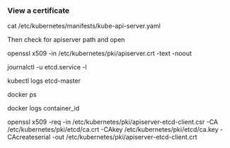 ### View a certificate

cat /etc/kubernetes/manifests/kube-api-server.yaml

Then check for apiserver path and open

openssl x509 -in /etc/kubernetes/pki/apiserver.crt -text -noout

journalctl -u etcd.service -l

kubectl logs etcd-master

docker ps

docker logs container_id

openssl x509 -req -in /etc/kubernetes/pki/apiserver-etcd-client.csr 
-CA /etc/kubernetes/pki/etcd/ca.crt -CAkey /etc/kubernetes/pki/etcd/ca.key 
-CAcreateserial -out /etc/kubernetes/pki/apiserver-etcd-client.crt
